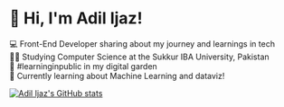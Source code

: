 # 👋 Hi, I'm Adil Ijaz!

💻 Front-End Developer sharing about my journey and learnings in tech<br>
👨‍🎓 Studying Computer Science at the Sukkur IBA University, Pakistan<br>
📖 #learninginpublic in my digital garden<br>
💭 Currently learning about Machine Learning and dataviz!</br>

[![Adil Ijaz's GitHub stats](https://github-readme-stats.vercel.app/api?username=Adil-Ijaz7&show_icons=true&theme=dark)](https://github.com/anuraghazra/github-readme-stats)
